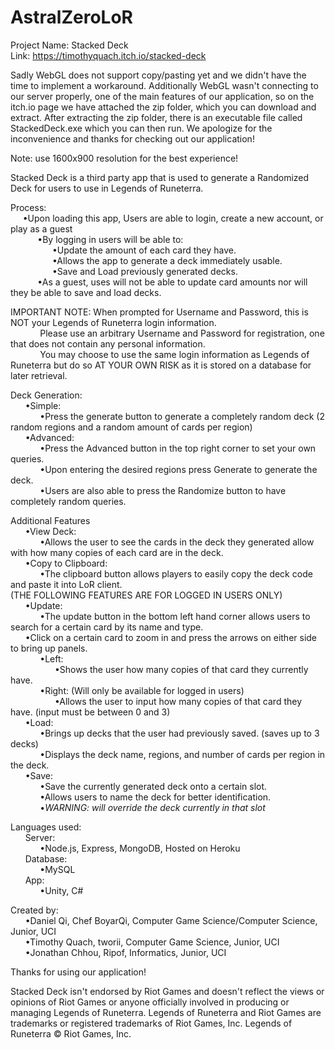 # AstralZeroLoR
Project Name: Stacked Deck <br />
Link: https://timothyquach.itch.io/stacked-deck <br />

Sadly WebGL does not support copy/pasting yet and we didn't have the time to implement a workaround. Additionally WebGL wasn't connecting to our server properly, one of the main features of our application, so on the itch.io page we have attached the zip folder, which you can download and extract. After extracting the zip folder, there is an executable file called StackedDeck.exe which you can then run. We apologize for the inconvenience and thanks for checking out our application!<br />

Note: use 1600x900 resolution for the best experience! <br />

Stacked Deck is a third party app that is used to generate a Randomized Deck for users to use in Legends of Runeterra.<br />

Process:<br />
&nbsp; &nbsp; &nbsp;•Upon loading this app, Users are able to login, create a new account, or play as a guest<br />
&nbsp; &nbsp; &nbsp; &nbsp; &nbsp; &nbsp;•By logging in users will be able to:<br />
&nbsp; &nbsp; &nbsp; &nbsp; &nbsp; &nbsp; &nbsp; &nbsp; &nbsp;•Update the amount of each card they have.<br />
&nbsp; &nbsp; &nbsp; &nbsp; &nbsp; &nbsp; &nbsp; &nbsp; &nbsp;•Allows the app to generate a deck immediately usable.<br />
&nbsp; &nbsp; &nbsp; &nbsp; &nbsp; &nbsp; &nbsp; &nbsp; &nbsp;•Save and Load previously generated decks.<br />
&nbsp; &nbsp; &nbsp; &nbsp; &nbsp; &nbsp;•As a guest, uses will not be able to update card amounts nor will they be able to save and load decks.<br />

IMPORTANT NOTE: When prompted for Username and Password, this is NOT your Legends of Runeterra login information.<br />
&nbsp; &nbsp; &nbsp; &nbsp; &nbsp; &nbsp; Please use an arbitrary Username and Password for registration, one that does not contain any personal information.<br />
&nbsp; &nbsp; &nbsp; &nbsp; &nbsp; &nbsp; You may choose to use the same login information as Legends of Runeterra but do so AT YOUR OWN RISK as it is stored on a database for later retrieval.<br />

Deck Generation: <br />
&nbsp; &nbsp; &nbsp; •Simple: <br />
&nbsp; &nbsp; &nbsp; &nbsp; &nbsp; &nbsp; •Press the generate button to generate a completely random deck (2 random regions and a random amount of cards per region)<br />
&nbsp; &nbsp; &nbsp; •Advanced: <br />
&nbsp; &nbsp; &nbsp; &nbsp; &nbsp; &nbsp; •Press the Advanced button in the top right corner to set your own queries. <br />
&nbsp; &nbsp; &nbsp; &nbsp; &nbsp; &nbsp; •Upon entering the desired regions press Generate to generate the deck. <br />
&nbsp; &nbsp; &nbsp; &nbsp; &nbsp; &nbsp; •Users are also able to press the Randomize button to have completely random queries.<br />

Additional Features<br />
&nbsp; &nbsp; &nbsp; •View Deck:<br />
&nbsp; &nbsp; &nbsp; &nbsp; &nbsp; &nbsp; •Allows the user to see the cards in the deck they generated allow with how many copies of each card are in the deck.<br />
&nbsp; &nbsp; &nbsp; •Copy to Clipboard:<br />
&nbsp; &nbsp; &nbsp; &nbsp; &nbsp; &nbsp; •The clipboard button allows players to easily copy the deck code and paste it into LoR client.<br />
(THE FOLLOWING FEATURES ARE FOR LOGGED IN USERS ONLY)<br />
&nbsp; &nbsp; &nbsp; •Update:<br />
&nbsp; &nbsp; &nbsp; &nbsp; &nbsp; &nbsp; •The update button in the bottom left hand corner allows users to search for a certain card by its name and type.<br />
&nbsp; &nbsp; &nbsp; •Click on a certain card to zoom in and press the arrows on either side to bring up panels.<br />
&nbsp; &nbsp; &nbsp; &nbsp; &nbsp; &nbsp; •Left:<br />
&nbsp; &nbsp; &nbsp; &nbsp; &nbsp; &nbsp; &nbsp; &nbsp; &nbsp; •Shows the user how many copies of that card they currently have.<br />
&nbsp; &nbsp; &nbsp; &nbsp; &nbsp; &nbsp; •Right: (Will only be available for logged in users)<br />
&nbsp; &nbsp; &nbsp; &nbsp; &nbsp; &nbsp; &nbsp; &nbsp; &nbsp; •Allows the user to input how many copies of that card they have. (input must be between 0 and 3)<br />
&nbsp; &nbsp; &nbsp; •Load: <br />
&nbsp; &nbsp; &nbsp; &nbsp; &nbsp; &nbsp; •Brings up decks that the user had previously saved. (saves up to 3 decks)<br />
&nbsp; &nbsp; &nbsp; &nbsp; &nbsp; &nbsp; •Displays the deck name, regions, and number of cards per region in the deck.<br />
&nbsp; &nbsp; &nbsp; •Save: <br />
&nbsp; &nbsp; &nbsp; &nbsp; &nbsp; &nbsp; •Save the currently generated deck onto a certain slot.<br />
&nbsp; &nbsp; &nbsp; &nbsp; &nbsp; &nbsp; •Allows users to name the deck for better identification.<br />
&nbsp; &nbsp; &nbsp; &nbsp; &nbsp; &nbsp; •*WARNING: will override the deck currently in that slot*<br />

Languages used: <br />
&nbsp; &nbsp; &nbsp; Server:<br />
&nbsp; &nbsp; &nbsp; &nbsp; &nbsp; &nbsp; •Node.js, Express, MongoDB, Hosted on Heroku<br />
&nbsp; &nbsp; &nbsp; Database: <br />
&nbsp; &nbsp; &nbsp; &nbsp; &nbsp; &nbsp; •MySQL<br />
&nbsp; &nbsp; &nbsp; App:<br />
&nbsp; &nbsp; &nbsp; &nbsp; &nbsp; &nbsp; •Unity, C#<br />

Created by:<br />
&nbsp; &nbsp; &nbsp; •Daniel Qi, Chef BoyarQi, Computer Game Science/Computer Science, Junior, UCI<br />
&nbsp; &nbsp; &nbsp; •Timothy Quach, tworii, Computer Game Science, Junior, UCI<br />
&nbsp; &nbsp; &nbsp; •Jonathan Chhou, Ripof, Informatics, Junior, UCI<br />

Thanks for using our application!<br />



Stacked Deck isn't endorsed by Riot Games and doesn't reflect the views or opinions of Riot Games or anyone officially involved in producing or managing Legends of Runeterra. Legends of Runeterra and Riot Games are trademarks or registered trademarks of Riot Games, Inc. Legends of Runeterra © Riot Games, Inc.
